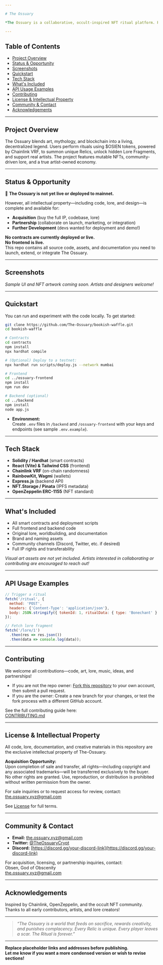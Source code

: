 ```yaml
---

# The Ossuary

*The Ossuary is a collaborative, occult-inspired NFT ritual platform. Perform on-chain rituals, create and mutate NFTs, and shape the living lore of a crypt-city built on sacrifice and creativity.*

---
```


## Table of Contents

- [Project Overview](#project-overview)
- [Status & Opportunity](#status--opportunity)
- [Screenshots](#screenshots)
- [Quickstart](#quickstart)
- [Tech Stack](#tech-stack)
- [What's Included](#whats-included)
- [API Usage Examples](#api-usage-examples)
- [Contributing](#contributing)
- [License & Intellectual Property](#license--intellectual-property)
- [Community & Contact](#community--contact)
- [Acknowledgements](#acknowledgements)

---

## Project Overview

The Ossuary blends art, mythology, and blockchain into a living, decentralized legend. Users perform rituals using $OSIEN tokens, powered by Chainlink VRF, to summon unique Relics, unlock hidden Lore Fragments, and support real artists. The project features mutable NFTs, community-driven lore, and a true artist-owned economy.

---

## Status & Opportunity

🚧 **The Ossuary is not yet live or deployed to mainnet.**

However, all intellectual property—including code, lore, and design—is complete and available for:

- **Acquisition** (buy the full IP, codebase, lore)
- **Partnership** (collaborate on launch, marketing, or integration)
- **Further Development** (devs wanted for deployment and demo!)

**No contracts are currently deployed or live.**  
**No frontend is live.**  
This repo contains all source code, assets, and documentation you need to launch, extend, or integrate The Ossuary.

---

## Screenshots

*Sample UI and NFT artwork coming soon. Artists and designers welcome!*

---

## Quickstart

You can run and experiment with the code locally. To get started:

```bash
git clone https://github.com/The-Ossuary/bookish-waffle.git
cd bookish-waffle

# Contracts
cd contracts
npm install
npx hardhat compile

# (Optional) Deploy to a testnet:
npx hardhat run scripts/deploy.js --network mumbai

# Frontend
cd ../ossuary-frontend
npm install
npm run dev

# Backend (optional)
cd ../backend
npm install
node app.js
```
- **Environment:**  
  Create `.env` files in `/backend` and `/ossuary-frontend` with your keys and endpoints (see sample `.env.example`).

---

## Tech Stack

- **Solidity / Hardhat** (smart contracts)
- **React (Vite) & Tailwind CSS** (frontend)
- **Chainlink VRF** (on-chain randomness)
- **RainbowKit, Wagmi** (wallets)
- **Express.js** (backend API)
- **NFT.Storage / Pinata** (IPFS metadata)
- **OpenZeppelin ERC-1155** (NFT standard)

---

## What's Included

- All smart contracts and deployment scripts
- Full frontend and backend code
- Original lore, worldbuilding, and documentation
- Brand and naming assets
- Community channels (Discord, Twitter, etc. if desired)
- Full IP rights and transferability

*Visual art assets are not yet included. Artists interested in collaborating or contributing are encouraged to reach out!*

---

## API Usage Examples

```js
// Trigger a ritual
fetch('/ritual', {
  method: 'POST',
  headers: {'Content-Type': 'application/json'},
  body: JSON.stringify({ tokenId: 1, ritualData: { type: 'Bonechant' } })
});

// Fetch lore fragment
fetch('/lore/1')
  .then(res => res.json())
  .then(data => console.log(data));
```

---

## Contributing

We welcome all contributions—code, art, lore, music, ideas, and partnerships!

- If you are not the repo owner: [Fork this repository](https://github.com/The-Ossuary/bookish-waffle/fork) to your own account, then submit a pull request.
- If you are the owner: Create a new branch for your changes, or test the fork process with a different GitHub account.

See the full contributing guide here:  
[CONTRIBUTING.md](https://github.com/The-Ossuary/bookish-waffle/blob/main/Contributing.md)

---

## License & Intellectual Property

All code, lore, documentation, and creative materials in this repository are the exclusive intellectual property of The-Ossuary.

**Acquisition Opportunity:**  
Upon completion of sale and transfer, all rights—including copyright and any associated trademarks—will be transferred exclusively to the buyer.  
No other rights are granted. Use, reproduction, or distribution is prohibited without written permission from the owner.

For sale inquiries or to request access for review, contact: the.ossuary.xyz@gmail.com

See [License](License.md) for full terms.

---

## Community & Contact

- **Email:** the.ossuary.xyz@gmail.com
- **Twitter:** [@TheOssuaryCrypt](https://twitter.com/TheOssuaryCrypt)
- **Discord:** [https://discord.gg/your-discord-link](https://discord.gg/your-discord-link)

For acquisition, licensing, or partnership inquiries, contact:  
Obsen, God of Obscenity  
the.ossuary.xyz@gmail.com

---

## Acknowledgements

Inspired by Chainlink, OpenZeppelin, and the occult NFT community.  
Thanks to all early contributors, artists, and lore creators!

---

> *“The Ossuary is a world that feeds on sacrifice, rewards creativity, and punishes complacency. Every Relic is unique. Every player leaves a scar. The Ritual is forever.”*

---

**Replace placeholder links and addresses before publishing.  
Let me know if you want a more condensed version or wish to revise sections!**
